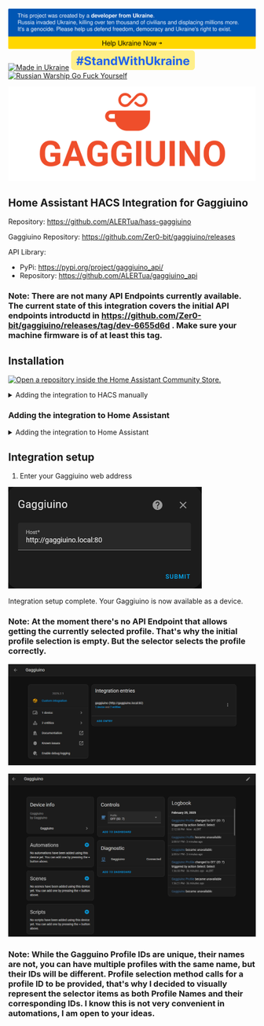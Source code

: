 [![Stand With Ukraine](https://raw.githubusercontent.com/vshymanskyy/StandWithUkraine/main/banner-direct-single.svg)](https://stand-with-ukraine.pp.ua)
[![Made in Ukraine](https://img.shields.io/badge/made_in-Ukraine-ffd700.svg?labelColor=0057b7)](https://stand-with-ukraine.pp.ua)
[![Stand With Ukraine](https://raw.githubusercontent.com/vshymanskyy/StandWithUkraine/main/badges/StandWithUkraine.svg)](https://stand-with-ukraine.pp.ua)
[![Russian Warship Go Fuck Yourself](https://raw.githubusercontent.com/vshymanskyy/StandWithUkraine/main/badges/RussianWarship.svg)](https://stand-with-ukraine.pp.ua)

![](/icons/logo.png)

Home Assistant HACS Integration for Gaggiuino
---------------------------
Repository: https://github.com/ALERTua/hass-gaggiuino

Gaggiuino Repository: https://github.com/Zer0-bit/gaggiuino/releases

API Library:
- PyPi: https://pypi.org/project/gaggiuino_api/
- Repository: https://github.com/ALERTua/gaggiuino_api

### Note: There are not many API Endpoints currently available. The current state of this integration covers the initial API endpoints introductd in https://github.com/Zer0-bit/gaggiuino/releases/tag/dev-6655d6d . Make sure your machine firmware is of at least this tag.

## Installation

[![Open a repository inside the Home Assistant Community Store.](https://my.home-assistant.io/badges/hacs_repository.svg)](https://my.home-assistant.io/redirect/hacs_repository/?owner=ALERTua&repository=hass-gaggiuino&category=Integration)
<details><summary> Adding the integration to HACS manually </summary>

1. Add HACS Custom Repository for this project

![img](/media/15_HACS_add_repo.png)

2. The integration can now be found in the HACS Community Store

![img](/media/16_HACS_repo_added.png)

3. Open the integration in the HACS Community Store
and download it using the corresponding button in the lower right corner.

![img](/media/17_HACS_select_repo.png)

4. Restart your Home Assistant

</details>

### Adding the integration to Home Assistant

<details><summary> Adding the integration to Home Assistant </summary>

5. Open your Settings→Devices&Services, press Add Integration button in the lower right corner,
search for this integration, and select it.

![img](/media/25_add_integration.png)

</details>

## Integration setup

1. Enter your Gaggiuino web address

![img](/media/26_config_flow.png)

Integration setup complete. Your Gaggiuino is now available as a device.

### Note: At the moment there's no API Endpoint that allows getting the currently selected profile. That's why the initial profile selection is empty. But the selector selects the profile correctly.

![img](/media/35_integration_entries.png)

![img](/media/45_integration_device.png)

### Note: While the Gagguino Profile IDs are unique, their names are not, you can have multiple profiles with the same name, but their IDs will be different. Profile selection method calls for a profile ID to be provided, that's why I decided to visually represent the selector items as both Profile Names and their corresponding IDs. I know this is not very convenient in automations, I am open to your ideas.
